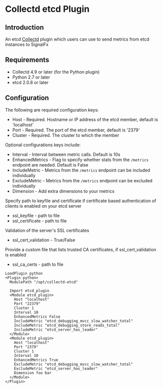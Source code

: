 # Collectd etcd Plugin

## Introduction
An etcd [Collectd](http://www.collectd.org/) plugin which users can use to send metrics from etcd instances to SignalFx

## Requirements

* Collectd 4.9 or later (for the Python plugin)
* Python 2.7 or later
* etcd 2.0.8 or later

## Configuration
The following are required configuration keys:

* Host - Required. Hostname or IP address of the etcd member, default is 'localhost'
* Port - Required. The port of the etcd member, default is '2379'
* Cluster - Required. The cluster to which the member

Optional configurations keys include:

* Interval - Interval between metric calls. Default is 10s
* EnhancedMetrics - Flag to specify whether stats from the ```/metrics``` endpoint are needed. Default is False
* IncludeMetric - Metrics from the ```/metrics``` endpoint can be included individually
* ExcludeMetric - Metrics from the ```/metrics``` endpoint can be excluded individually
* Dimension - Add extra dimensions to your metrics

Specify path to keyfile and certificate if certificate based authentication of clients is enabled on your etcd server
* ssl_keyfile - path to file
* ssl_certificate - path to file

Validation of the server's SSL certificates
* ssl_cert_validation - True/False

Provide a custom file that lists trusted CA certificates, if ssl_cert_validation is enabled
* ssl_ca_certs - path to file
```
LoadPlugin python
<Plugin python>
  ModulePath "/opt/collectd-etcd"

  Import etcd_plugin
  <Module etcd_plugin>
    Host "localhost"
    Port "22379"
    Cluster 1
    Interval 10
    EnhancedMetrics False
    IncludeMetric "etcd_debugging_mvcc_slow_watcher_total"
    IncludeMetric "etcd_debugging_store_reads_total"
    IncludeMetric "etcd_server_has_leader"
  </Module>
  <Module etcd_plugin>
    Host "localhost"
    Port "2379"
    Cluster 1
    Interval 10
    EnhancedMetrics True
    ExcludeMetric "etcd_debugging_mvcc_slow_watcher_total"
    ExcludeMetric "etcd_server_has_leader"
    Dimension foo bar
  </Module>
</Plugin>
```
